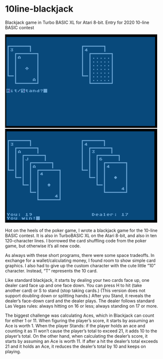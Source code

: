 # 10line-blackjack
Blackjack game in Turbo BASIC XL for Atari 8-bit. Entry for 2020 10-line BASIC contest

![screenshot 2](blackjack2.png)
![screenshot 1](blackjack1.png)

Hot on the heels of the poker game, I wrote a blackjack game for the 10-line BASIC contest. It is also in TurboBASIC XL on the Atari 8-bit, and also in ten 120-character lines. I borrowed the card shuffling code from the poker game, but otherwise it’s all new code.

As always with these short programs, there were some space tradeoffs. In exchange for a wallet/calculating money, I found room to show simple card graphics. I also had to give up the custom character with the cute little “10” character. Instead, “T” represents the 10 card.

Like standard blackjack, it starts by dealing your two cards face up, one dealer card face up and one face down. You can press H to hit (take another card) or S to stand (stop taking cards.) (This version does not support doubling down or splitting hands.) After you Stand, it reveals the dealer’s face-down card and the dealer plays. The dealer follows standard Las Vegas rules: always hitting on 16 or less; always standing on 17 or more.

The biggest challenge was calculating Aces, which in Blackjack can count for either 1 or 11. When figuring the player’s score, it starts by assuming an Ace is worth 1. When the player Stands: if the player holds an ace and counting it as 11 won’t cause the player’s total to exceed 21, it adds 10 to the player’s total. On the other hand, when calculating the dealer’s score, it starts by assuming an Ace is worth 11. If after a hit the dealer’s total exceeds 21 and it holds an Ace, it reduces the dealer’s total by 10 and keeps on playing.

